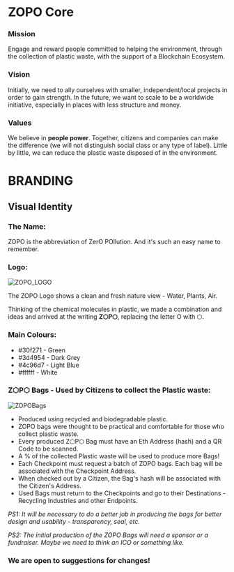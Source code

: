 # ZOPO Core 
### Mission
Engage and reward people committed to helping the environment, through the collection of plastic waste, with the support of a Blockchain Ecosystem.

### Vision
Initially, we need to ally ourselves with smaller, independent/local projects in order to gain strength. In the future, we want to scale to be a worldwide initiative, especially in places with less structure and money.

### Values
We believe in **people power**. Together, citizens and companies can make the difference (we will not distinguish social class or any type of label). Little by little, we can reduce the plastic waste disposed of in the environment.

# BRANDING

## Visual Identity

### The Name:
ZOPO is the abbreviation of ZerO POllution. And it's such an easy name to remember.

### Logo:
![ZOPO_LOGO](https://scontent.fvcp2-1.fna.fbcdn.net/v/t1.15752-9/89068046_176632217119523_7264249896222326784_n.png?_nc_cat=106&_nc_sid=b96e70&_nc_ohc=4vaa9zBh2AMAX-1Ehlv&_nc_ht=scontent.fvcp2-1.fna&oh=7eb732c87cc6e4a0264fd68987dfc330&oe=5E923F2A)

The ZOPO Logo shows a clean and fresh nature view - Water, Plants, Air.

Thinking of the chemical molecules in plastic, we made a combination and ideas and arrived at the writing **Z⬡P⬡**, replacing the letter O with ⬡.

### Main Colours:
- #30f271 - Green
- #3d4954 - Dark Grey
- #4c96d7 - Light Blue
- #ffffff - White

### Z⬡P⬡ Bags - Used by Citizens to collect the Plastic waste:
![ZOPOBags](https://scontent.fvcp2-1.fna.fbcdn.net/v/t1.15752-9/90427342_2561813470770972_5572277148057600000_n.png?_nc_cat=100&_nc_sid=b96e70&_nc_ohc=lUCZsFoabd8AX-UmX87&_nc_ht=scontent.fvcp2-1.fna&oh=d4be6f5015a55693291fe20d25b1ef6b&oe=5E9A6F97)

  - Produced using recycled and biodegradable plastic.
  - ZOPO bags were thought to be practical and comfortable for those who collect plastic waste. 
  - Every produced Z⬡P⬡ Bag must have an Eth Address (hash) and a QR Code to be scanned. 
  - A % of the collected Plastic waste will be used to produce more Bags!
  - Each Checkpoint must request a batch of ZOPO bags. Each bag will be associated with the Checkpoint Address.
  - When checked out by a Citizen, the Bag's hash will be associated with the Citizen's Address.
  - Used Bags must return to the Checkpoints and go to their Destinations - Recycling Industries and other Endpoints.

*PS1: It will be necessary to do a better job in producing the bags for better design and usability - transparency, seal, etc.*

*PS2: The initial production of the ZOPO Bags will need a sponsor or a fundraiser. Maybe we need to think an ICO or something like.*

### We are open to suggestions for changes!


